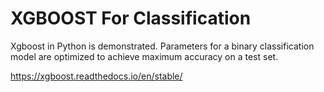 # XGBOOST For Classification

Xgboost in Python is demonstrated.  Parameters for a binary classification model are optimized to achieve maximum accuracy on a test set. 

https://xgboost.readthedocs.io/en/stable/
